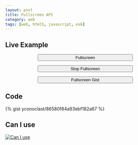 ```yaml
---
layout: post
title: Fullscreen API
category: web
tags: [web, html5, javascript, es6]
---
```


## Live Example

<p style="text-align:center"><button class="button default blue" style="width: 300px" onclick="fullscreen(document.documentElement, true)">Fullscreen</button></p>
<p style="text-align:center"><button class="button default blue" style="width: 300px" onclick="fullscreen(document.documentElement, false)">Stop Fullscreen</button></p>
<p style="text-align:center"><button class="button default blue" style="width: 300px" onclick="fullscreen(document.querySelector('#gist26600423'), true)">Fullscreen Gist</button></p>

## Code

{% gist yconoclast/86580f84a93ebf182a67 %}

<script>
    function fullscreen(elem, active) {
        if (active) {
            var fullscreenFunction  = elem.requestFullscreen || elem.mozRequestFullScreen || elem.webkitRequestFullscreen || elem.msRequestFullscreen;
            fullscreenFunction.call(elem);
        } else {
            var fullscreenExitFunction  = document.exitFullscreen || document.mozCancelFullScreen || document.webkitExitFullscreen;
            fullscreenExitFunction.call(document);
        }
    }
</script>

<!--more-->

<h2>
    Can I use
    <i class="fa fa-chrome partial-support" aria-hidden="true" title="Chrome - Partial Support"></i>
    <i class="fa fa-opera partial-support" aria-hidden="true" title="Opera - Partial Support"></i>
    <i class="fa fa-firefox partial-support" aria-hidden="true" title="Firefox - Partial Support"></i>
    <i class="fa fa-safari partial-support" aria-hidden="true" title="Safari - Partial Support"></i>
    <i class="fa fa-internet-explorer supported" aria-hidden="true" title="Internet Explorer - Supported"></i>
</h2>
<p class="hide-small">
    <a href="http://caniuse.com/#feat=fullscreen" target="_blank">
        <img src="{{ site.baseurl }}/images/posts/fullscreen-api-caniuse.png" alt="Can I use"/>
    </a>
</p>


